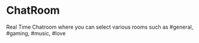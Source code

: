# ChatRoom
Real Time Chatroom where you can select various rooms such as #general,  #gaming, #music, #love
